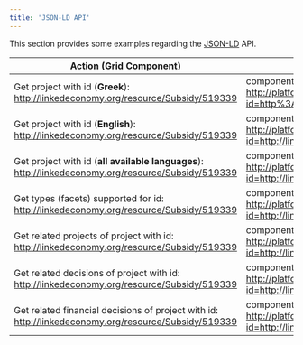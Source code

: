 ```yaml
---
title: 'JSON-LD API'
---
```


This section provides some examples regarding the [JSON-LD](http://json-ld.org/) API.


| Action (Grid Component) | API Call |
|-------------------------|----------|
| Get project with id (**Greek**): http://linkedeconomy.org/resource/Subsidy/519339 | component/grid.tcl, **type=project**, **lang=el**, id=...<br><http://platform.yourdatastories.eu/api/json-ld/component/grid.tcl?id=http%3A%2F%2Flinkedeconomy.org%2Fresource%2FSubsidy%2F519339&type=project&lang=el> |
| Get project with id (**English**): http://linkedeconomy.org/resource/Subsidy/519339 | component/grid.tcl, **type=project**, **lang=en**, id=...<br><http://platform.yourdatastories.eu/api/json-ld/component/grid.tcl?id=http://linkedeconomy.org/resource/Subsidy/519339&type=project&lang=en> |
| Get project with id (**all available languages**): http://linkedeconomy.org/resource/Subsidy/519339 | component/grid.tcl, **type=project**, **lang=i18n**, id=...<br><http://platform.yourdatastories.eu/api/json-ld/component/grid.tcl?id=http://linkedeconomy.org/resource/Subsidy/519339&type=project&lang=i18n> |
| Get types (facets) supported for id: http://linkedeconomy.org/resource/Subsidy/519339 | component/grid.tcl**/types**, id=...<br><http://platform.yourdatastories.eu/api/json-ld/component/grid.tcl/types?id=http://linkedeconomy.org/resource/Subsidy/519339> |
| Get related projects of project with id: http://linkedeconomy.org/resource/Subsidy/519339 | component/grid.tcl, **type=project.related.projects**, id=...<br><http://platform.yourdatastories.eu/api/json-ld/component/grid.tcl?id=http://linkedeconomy.org/resource/Subsidy/519339&type=project.related.projects> |
| Get related decisions of project with id: http://linkedeconomy.org/resource/Subsidy/519339 | component/grid.tcl, **type=project.decisions**, id=...<br><http://platform.yourdatastories.eu/api/json-ld/component/grid.tcl?id=http://linkedeconomy.org/resource/Subsidy/519339&type=project.decisions> |
| Get related financial decisions of project with id: http://linkedeconomy.org/resource/Subsidy/519339 | component/grid.tcl, **type=project.decisions.financial**, id=...<br><http://platform.yourdatastories.eu/api/json-ld/component/grid.tcl?id=http://linkedeconomy.org/resource/Subsidy/519339&type=project.decisions.financial> |
